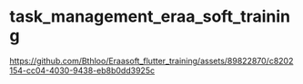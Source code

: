 # task_management_eraa_soft_training




https://github.com/Bthloo/Eraasoft_flutter_training/assets/89822870/c8202154-cc04-4030-9438-eb8b0dd3925c


